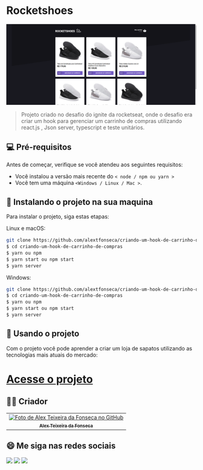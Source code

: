 # Rocketshoes

<img src="./public/rocketshoes.png" alt="exemplo imagem">

> Projeto criado no desafio do ignite da rocketseat, onde o desafio era criar um hook para gerenciar um carrinho de compras utilizando react.js , Json server, typescript e teste unitários.

## 💻 Pré-requisitos

Antes de começar, verifique se você atendeu aos seguintes requisitos:

<!---Estes são apenas requisitos de exemplo. Adicionar, duplicar ou remover conforme necessário--->

- Você instalou a versão mais recente do `< node / npm ou yarn >`
- Você tem uma máquina `<Windows / Linux / Mac >`.

## 🚀 Instalando o projeto <BlogNews> na sua maquina

Para instalar o projeto, siga estas etapas:

Linux e macOS:

```bash
git clone https://github.com/alextfonseca/criando-um-hook-de-carrinho-de-compras.git
$ cd criando-um-hook-de-carrinho-de-compras
$ yarn ou npm
$ yarn start ou npm start
$ yarn server
```

Windows:

```bash
git clone https://github.com/alextfonseca/criando-um-hook-de-carrinho-de-compras.git
$ cd criando-um-hook-de-carrinho-de-compras
$ yarn ou npm
$ yarn start ou npm start
$ yarn server
```

## 🧾 Usando o projeto

Com o projeto você pode aprender a criar um loja de sapatos utilizando as tecnologias mais atuais do mercado:

# <a href="https://github.com/alextfonseca/criando-um-hook-de-carrinho-de-compras">Acesse o projeto</a>

## 🧑‍💻 Criador

<table>
  <tr>
    <td align="center">
      <a href="https://github.com/alextfonseca">
        <img src="https://github.com/alextfonseca.png" width="100px;" alt="Foto de Alex Teixeira da Fonseca no GitHub"/><br>
        <sub>
          <b>Alex Teixeira da Fonseca</b>
        </sub>
      </a>
    </td>
  </tr>
</table>

## 😄 Me siga nas redes sociais<br>

<p align="left">

  <a href="https://www.linkedin.com/in/alex-teixeira-da-fonseca-5a99931a2/" alt="Linkedin">
  <img src="https://img.shields.io/badge/-Linkedin-0e76a8?style=flat-square&logo=Linkedin&logoColor=white&link=LINK-DO-SEU-LINKEDIN" /></a>

  <a href="https://wa.me/+5511976184659?text=Olá%20Alex" alt="WhatsApp">
  <img src="https://img.shields.io/badge/-WhatsApp-25d366?style=flat-square&labelColor=25d366&logo=whatsapp&logoColor=white&link=API-DO-SEU-WHATSAPP"/></a>

  <a href="https://www.instagram.com/devalextf/?hl=pt-br" alt="Instagram">
  <img src="https://img.shields.io/badge/-Instagram-DF0174?style=flat-square&labelColor=DF0174&logo=instagram&logoColor=white&link=LINK-DO-SEU-INSTAGRAM"/></a>
</p>
